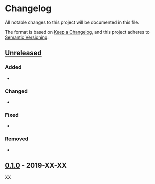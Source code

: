 # Changelog
All notable changes to this project will be documented in this file.

The format is based on [Keep a Changelog](https://keepachangelog.com/en/1.0.0/),
and this project adheres to [Semantic Versioning](https://semver.org/spec/v2.0.0.html).

## [Unreleased]
### Added  
- 

### Changed  
-  

### Fixed  
-  

### Removed  
-  

## [0.1.0] - 2019-XX-XX
XX

[Unreleased]: https://github.com/diegozanon/zanon.dev/compare/v0.1.0...HEAD
[0.1.0]: https://github.com/diegozanon/zanon.dev/releases/tag/v0.1.0
